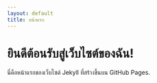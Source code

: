 ```yaml
---
layout: default
title: หน้าแรก
---
```


# ยินดีต้อนรับสู่เว็บไซต์ของฉัน!
นี่คือหน้าแรกของเว็บไซต์ Jekyll ที่สร้างขึ้นบน GitHub Pages.
